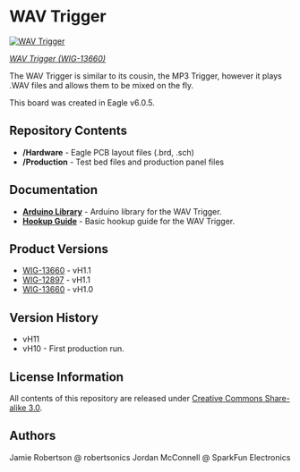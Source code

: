 WAV Trigger
===============

[![WAV Trigger](https://dlnmh9ip6v2uc.cloudfront.net/images/products/1/2/0/0/0/12000-01.jpg)](https://www.sparkfun.com/products/13660)

[*WAV Trigger (WIG-13660)*](https://www.sparkfun.com/products/13660)

The WAV Trigger is similar to its cousin, the MP3 Trigger, however it plays .WAV files and allows them to be mixed on the fly. 

This board was created in Eagle v6.0.5.

Repository Contents
-------------------

* **/Hardware** - Eagle PCB layout files (.brd, .sch)
* **/Production** - Test bed files and production panel files

Documentation
--------------
* **[Arduino Library](https://github.com/robertsonics/WAV-Trigger-Arduino-Serial-Library)** - Arduino library for the WAV Trigger.
* **[Hookup Guide](https://learn.sparkfun.com/tutorials/wav-trigger-hookup-guide-v11)** - Basic hookup guide for the WAV Trigger.

Product Versions
----------------
* [WIG-13660](https://www.sparkfun.com/products/13660) - vH1.1
* [WIG-12897](https://www.sparkfun.com/products/12897) - vH1.1
* [WIG-13660](https://www.sparkfun.com/products/12000) - vH1.0


Version History
---------------
* vH11
* vH10 - First production run.

License Information
-------------------
All contents of this repository are released under [Creative Commons Share-alike 3.0](http://creativecommons.org/licenses/by-sa/3.0/).

Authors
--------
Jamie Robertson @ robertsonics
Jordan McConnell @ SparkFun Electronics
